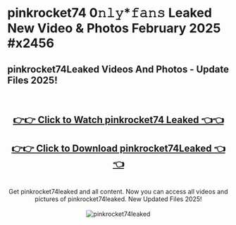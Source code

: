 # pinkrocket74 0𝚗𝚕𝚢*𝚏𝚊𝚗𝚜 Leaked New Video & Photos February 2025 #x2456

<h2>pinkrocket74Leaked Videos And Photos - Update Files 2025!</h2>
<br>
<div align="center">
<h2><a href="https://mediaupload.pro?title=pinkrocket74&ref=11F" rel="nofollow">👉👉 Click to Watch pinkrocket74 Leaked 👈👈</a></h2>
<h2><a href="https://mediaupload.pro?title=pinkrocket74&ref=11F" rel="nofollow">👉👉 Click to Download pinkrocket74Leaked 👈👈</a></h2>
<br>
Get pinkrocket74leaked and all content. Now you can access all videos and pictures of pinkrocket74leaked. New Updated Files 2025!
<br>
<br>
<a href="https://mediaupload.pro?title=pinkrocket74&ref=11F" rel="nofollow" data-target="animated-image.originalLink"><img src="https://i.ibb.co/Gkj2r4b/banner.png" alt="pinkrocket74leaked" style="max-width: 100%; display: inline-block;" data-target="animated-image.originalImage"></a>
</div>
<br>

